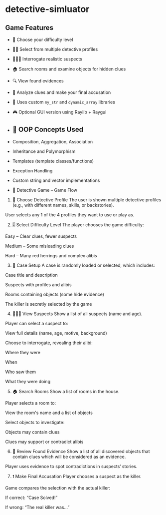 # detective-simluator
## Game Features

- 🔹 Choose your difficulty level
- 🕵️‍♂️ Select from multiple detective profiles
- 🧑‍🤝‍🧑 Interrogate realistic suspects
- 🏠 Search rooms and examine objects for hidden clues
- 🔍 View found evidences
- 🧠 Analyze clues and make your final accusation
- 💾 Uses custom `my_str` and `dynamic_array` libraries
- 🎮 Optional GUI version using Raylib + Raygui

- ## 🧠 OOP Concepts Used

- Composition, Aggregation, Association
- Inheritance and Polymorphism
- Templates (template classes/functions)
- Exception Handling
- Custom string and vector implementations

- 🔄 Detective Game – Game Flow
1. 🧑 Choose Detective Profile
The user is shown multiple detective profiles (e.g., with different names, skills, or backstories).

User selects any 1 of the 4 profiles they want to use or play as.

2. 🎚️ Select Difficulty Level
The player chooses the game difficulty:

Easy – Clear clues, fewer suspects

Medium – Some misleading clues

Hard – Many red herrings and complex alibis

3. 📁 Case Setup
A case is randomly loaded or selected, which includes:

Case title and description

Suspects with profiles and alibis

Rooms containing objects (some hide evidence)

The killer is secretly selected by the game

4. 🧑‍🤝‍🧑 View Suspects
Show a list of all suspects (name and age).

Player can select a suspect to:

View full details (name, age, motive, background)

Choose to interrogate, revealing their alibi:

Where they were

When

Who saw them

What they were doing

5. 🏠 Search Rooms
Show a list of rooms in the house.

Player selects a room to:

View the room's name and a list of objects

Select objects to investigate:

Objects may contain clues

Clues may support or contradict alibis

6. 🧾 Review Found Evidence
Show a list of all discovered objects that contain clues which will be considered as an evidence.

Player uses evidence to spot contradictions in suspects’ stories.

7. ❗ Make Final Accusation
Player chooses a suspect as the killer.

Game compares the selection with the actual killer:

If correct: “Case Solved!”

If wrong: “The real killer was...”
